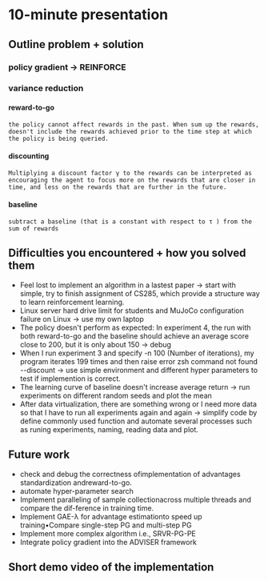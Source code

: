 # 10-minute presentation

## Outline problem + solution
### policy gradient -> REINFORCE


### variance reduction 
#### reward-to-go 
    the policy cannot affect rewards in the past. When sum up the rewards, doesn't include the rewards achieved prior to the time step at which the policy is being queried.


    
#### discounting
    Multiplying a discount factor γ to the rewards can be interpreted as encouraging the agent to focus more on the rewards that are closer in time, and less on the rewards that are further in the future.

#### baseline
    subtract a baseline (that is a constant with respect to τ ) from the sum of rewards



## Difficulties you encountered + how you solved them
- Feel lost to implement an algorithm in a lastest paper -> start with simple, try to finish assignment of CS285, which provide a structure way to learn reinforcement learning. 
- Linux server hard drive limit for students and MuJoCo configuration failure on Linux -> use my own laptop
- The policy doesn't perform as expected: In experiment 4, the run with both reward-to-go and the baseline should achieve an average score close to 200, but it is only about 150 -> debug
- When I run experiment 3 and specify -n 100 (Number of iterations), my program iterates 199 times and then raise error zsh command not found --discount -> use simple environment and different hyper parameters to test if implemention is correct.
- The learning curve of baseline doesn't increase average return -> run experiments on different random seeds and plot the mean
- After data virtualization, there are something wrong or I need more data so that I have to run all experiments again and again -> simplify code by define commonly used function and automate several processes such as runing experiments, naming, reading data and plot.
 

## Future work
- check and debug the correctness ofimplementation of advantages standardization andreward-to-go.
- automate hyper-parameter search
- Implement paralleling of sample collectionacross multiple threads and compare the dif-ference in training time.
- Implement GAE-λ for advantage estimationto speed up training•Compare single-step PG and multi-step PG
- Implement   more   complex   algorithm  i.e., SRVR-PG-PE
- Integrate policy gradient into the ADVISER framework



## Short demo video of the implementation
